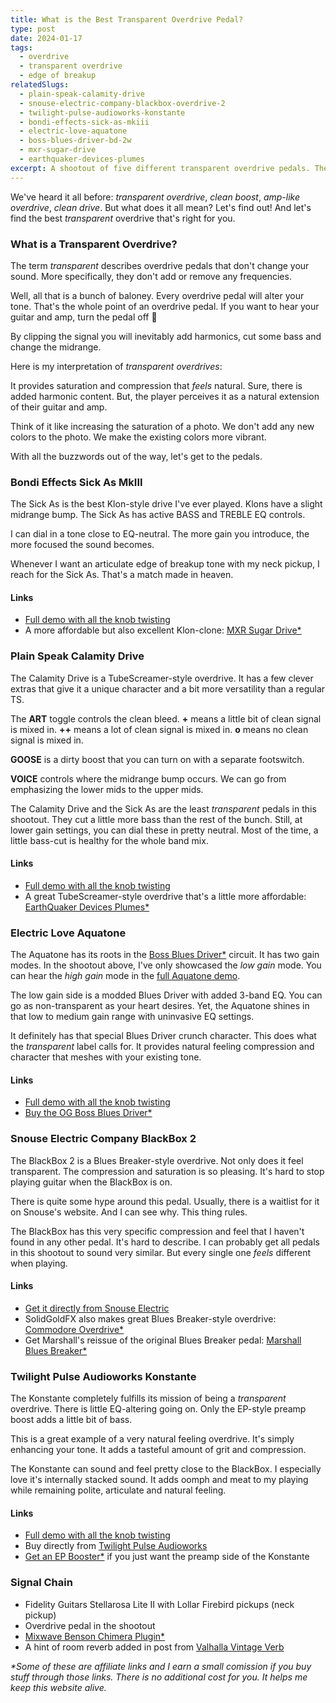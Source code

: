 ```yaml
---
title: What is the Best Transparent Overdrive Pedal?
type: post
date: 2024-01-17
tags:
  - overdrive
  - transparent overdrive
  - edge of breakup
relatedSlugs:
  - plain-speak-calamity-drive
  - snouse-electric-company-blackbox-overdrive-2
  - twilight-pulse-audioworks-konstante
  - bondi-effects-sick-as-mkiii
  - electric-love-aquatone
  - boss-blues-driver-bd-2w
  - mxr-sugar-drive
  - earthquaker-devices-plumes
excerpt: A shootout of five different transparent overdrive pedals. The Bondi Effects Sick As MkIII, Plain Speak Calamity Drive, Electric Love Aquatone, Snouse Electric Company BlackBox 2 and Twilight Pulse Audioworks Konstante.
---
```


We've heard it all before: _transparent overdrive_, _clean boost_, _amp-like overdrive_, _clean drive_. But what does it all mean? Let's find out! And let's find the best _transparent_ overdrive that's right for you.

### What is a Transparent Overdrive?

The term _transparent_ describes overdrive pedals that don't change your sound. More specifically, they don't add or remove any frequencies.

Well, all that is a bunch of baloney. Every overdrive pedal will alter your tone. That's the whole point of an overdrive pedal. If you want to hear your guitar and amp, turn the pedal off 🤷

By clipping the signal you will inevitably add harmonics, cut some bass and change the midrange.

Here is my interpretation of _transparent overdrives_:

It provides saturation and compression that _feels_ natural. Sure, there is added harmonic content. But, the player perceives it as a natural extension of their guitar and amp.

Think of it like increasing the saturation of a photo. We don't add any new colors to the photo. We make the existing colors more vibrant.

With all the buzzwords out of the way, let's get to the pedals.

### Bondi Effects Sick As MkIII

The Sick As is the best Klon-style drive I've ever played. Klons have a slight midrange bump. The Sick As has active BASS and TREBLE EQ controls.

I can dial in a tone close to EQ-neutral. The more gain you introduce, the more focused the sound becomes.

Whenever I want an articulate edge of breakup tone with my neck pickup, I reach for the Sick As. That's a match made in heaven.

#### Links

- [Full demo with all the knob twisting](/demos/bondi-effects-sick-as-mkiii)
- A more affordable but also excellent Klon-clone: [MXR Sugar Drive\*](https://sweetwater.sjv.io/Gmxgbn)

### Plain Speak Calamity Drive

The Calamity Drive is a TubeScreamer-style overdrive. It has a few clever extras that give it a unique character and a bit more versatility than a regular TS.

The **ART** toggle controls the clean bleed. **+** means a little bit of clean signal is mixed in. **++** means a lot of clean signal is mixed in. **o** means no clean signal is mixed in.

**GOOSE** is a dirty boost that you can turn on with a separate footswitch.

**VOICE** controls where the midrange bump occurs. We can go from emphasizing the lower mids to the upper mids.

The Calamity Drive and the Sick As are the least _transparent_ pedals in this shootout. They cut a little more bass than the rest of the bunch. Still, at lower gain settings, you can dial these in pretty neutral. Most of the time, a little bass-cut is healthy for the whole band mix.

#### Links

- [Full demo with all the knob twisting](/demos/plain-speak-calamity-drive)
- A great TubeScreamer-style overdrive that's a little more affordable: [EarthQuaker Devices Plumes\*](https://sweetwater.sjv.io/EKLyEW)

### Electric Love Aquatone

The Aquatone has its roots in the [Boss Blues Driver\*](https://sweetwater.sjv.io/EKLyK9) circuit. It has two gain modes. In the shootout above, I've only showcased the _low gain_ mode. You can hear the _high gain_ mode in the [full Aquatone demo](/demos/electric-love-aquatone).

The low gain side is a modded Blues Driver with added 3-band EQ. You can go as non-transparent as your heart desires. Yet, the Aquatone shines in that low to medium gain range with uninvasive EQ settings.

It definitely has that special Blues Driver crunch character. This does what the _transparent_ label calls for. It provides natural feeling compression and character that meshes with your existing tone.

#### Links

- [Full demo with all the knob twisting](/demos/electric-love-aquatone)
- [Buy the OG Boss Blues Driver\*](https://sweetwater.sjv.io/EKLyK9)

### Snouse Electric Company BlackBox 2

The BlackBox 2 is a Blues Breaker-style overdrive. Not only does it feel transparent. The compression and saturation is so pleasing. It's hard to stop playing guitar when the BlackBox is on.

There is quite some hype around this pedal. Usually, there is a waitlist for it on Snouse's website. And I can see why. This thing rules.

The BlackBox has this very specific compression and feel that I haven't found in any other pedal. It's hard to describe. I can probably get all pedals in this shootout to sound very similar. But every single one _feels_ different when playing.

#### Links

- [Get it directly from Snouse Electric](https://snouse-electric-company.myshopify.com/collections/pedals/products/blackbox-overdrive-2-stage-pro-mod)
- SolidGoldFX also makes great Blues Breaker-style overdrive: [Commodore Overdrive\*](https://link.perfectcircuit.com/t/v1/8-12626-329078-9759?url=https%3A%2F%2Fwww.perfectcircuit.com%2Fsolidgoldfx-commodore.html)
- Get Marshall's reissue of the original Blues Breaker pedal: [Marshall Blues Breaker\*](https://sweetwater.sjv.io/QyabN6)

### Twilight Pulse Audioworks Konstante

The Konstante completely fulfills its mission of being a _transparent_ overdrive. There is little EQ-altering going on. Only the EP-style preamp boost adds a little bit of bass.

This is a great example of a very natural feeling overdrive. It's simply enhancing your tone. It adds a tasteful amount of grit and compression.

The Konstante can sound and feel pretty close to the BlackBox. I especially love it's internally stacked sound. It adds oomph and meat to my playing while remaining polite, articulate and natural feeling.

#### Links

- [Full demo with all the knob twisting](/demos/twilight-pulse-audioworks-konstante)
- Buy directly from [Twilight Pulse Audioworks](https://twilightpulseaudioworks.bigcartel.com/product/konstante-overdrive-blue-sands-finish)
- [Get an EP Booster\*](https://sweetwater.sjv.io/PyebrR) if you just want the preamp side of the Konstante

### Signal Chain

- Fidelity Guitars Stellarosa Lite II with Lollar Firebird pickups (neck pickup)
- Overdrive pedal in the shootout
- [Mixwave Benson Chimera Plugin\*](https://sweetwater.sjv.io/B0N2PL)
- A hint of room reverb added in post from [Valhalla Vintage Verb](https://valhalladsp.com/shop/reverb/valhalla-vintage-verb/)

_\*Some of these are affiliate links and I earn a small comission if you buy stuff through those links. There is no additional cost for you. It helps me keep this website alive._
